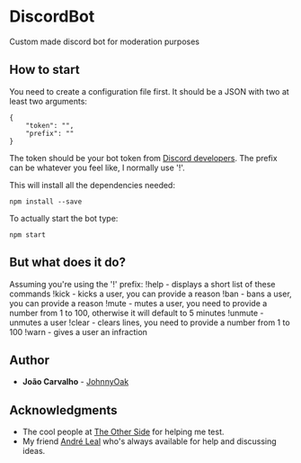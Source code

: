 # DiscordBot
Custom made discord bot for moderation purposes

## How to start

You need to create a configuration file first. It should be a JSON with two at least two arguments:
```
{
    "token": "",
    "prefix": ""
}
```
The token should be your bot token from [Discord developers](https://discordapp.com/developers/applications/).
The prefix can be whatever you feel like, I normally use '!'.

This will install all the dependencies needed:
```
npm install --save
```

To actually start the bot type:
```
npm start
```

## But what does it do?
Assuming you're using the '!' prefix:
!help - displays a short list of these commands
!kick - kicks a user, you can provide a reason
!ban - bans a user, you can provide a reason
!mute - mutes a user, you need to provide a number from 1 to 100, otherwise it will default to 5 minutes
!unmute - unmutes a user
!clear - clears lines, you need to provide a number from 1 to 100
!warn - gives a user an infraction

## Author
* **João Carvalho** - [JohnnyOak](http://johnnyoak85.github.io/)

## Acknowledgments
* The cool people at [The Other Side](https://discord.gg/ZrdMG2R) for helping me test.
* My friend [André Leal](https://github.com/Agleal) who's always available for help and discussing ideas.
